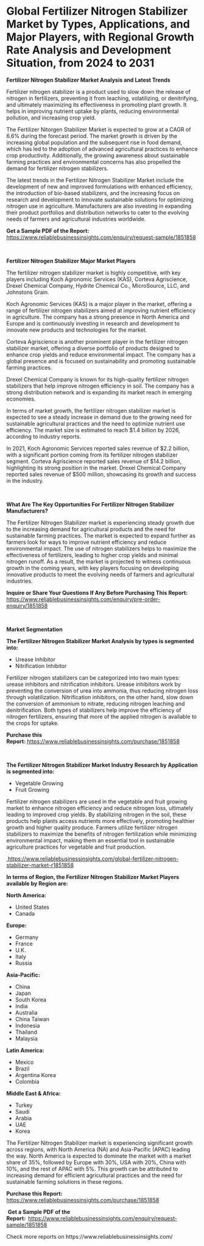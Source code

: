 <p><h1>Global Fertilizer Nitrogen Stabilizer Market by Types, Applications, and Major Players, with Regional Growth Rate Analysis and Development Situation, from 2024 to 2031</h1></p><p><strong>Fertilizer Nitrogen Stabilizer Market Analysis and Latest Trends</strong></p>
<p><p>Fertilizer nitrogen stabilizer is a product used to slow down the release of nitrogen in fertilizers, preventing it from leaching, volatilizing, or denitrifying, and ultimately maximizing its effectiveness in promoting plant growth. It helps in improving nutrient uptake by plants, reducing environmental pollution, and increasing crop yield.</p><p>The Fertilizer Nitorgen Stabilizer Market is expected to grow at a CAGR of 6.6% during the forecast period. The market growth is driven by the increasing global population and the subsequent rise in food demand, which has led to the adoption of advanced agricultural practices to enhance crop productivity. Additionally, the growing awareness about sustainable farming practices and environmental concerns has also propelled the demand for fertilizer nitrogen stabilizers.</p><p>The latest trends in the Fertilizer Nitrogen Stabilizer Market include the development of new and improved formulations with enhanced efficiency, the introduction of bio-based stabilizers, and the increasing focus on research and development to innovate sustainable solutions for optimizing nitrogen use in agriculture. Manufacturers are also investing in expanding their product portfolios and distribution networks to cater to the evolving needs of farmers and agricultural industries worldwide.</p></p>
<p><strong>Get a Sample PDF of the Report:&nbsp;</strong> <a href="https://www.reliablebusinessinsights.com/enquiry/request-sample/1851858">https://www.reliablebusinessinsights.com/enquiry/request-sample/1851858</a></p>
<p>&nbsp;</p>
<p><strong>Fertilizer Nitrogen Stabilizer Major Market Players</strong></p>
<p><p>The fertilizer nitrogen stabilizer market is highly competitive, with key players including Koch Agronomic Services (KAS), Corteva Agriscience, Drexel Chemical Company, Hydrite Chemical Co., MicroSource, LLC, and Johnstons Grain.</p><p>Koch Agronomic Services (KAS) is a major player in the market, offering a range of fertilizer nitrogen stabilizers aimed at improving nutrient efficiency in agriculture. The company has a strong presence in North America and Europe and is continuously investing in research and development to innovate new products and technologies for the market.</p><p>Corteva Agriscience is another prominent player in the fertilizer nitrogen stabilizer market, offering a diverse portfolio of products designed to enhance crop yields and reduce environmental impact. The company has a global presence and is focused on sustainability and promoting sustainable farming practices.</p><p>Drexel Chemical Company is known for its high-quality fertilizer nitrogen stabilizers that help improve nitrogen efficiency in soil. The company has a strong distribution network and is expanding its market reach in emerging economies.</p><p>In terms of market growth, the fertilizer nitrogen stabilizer market is expected to see a steady increase in demand due to the growing need for sustainable agricultural practices and the need to optimize nutrient use efficiency. The market size is estimated to reach $1.4 billion by 2026, according to industry reports.</p><p>In 2021, Koch Agronomic Services reported sales revenue of $2.2 billion, with a significant portion coming from its fertilizer nitrogen stabilizer segment. Corteva Agriscience reported sales revenue of $14.2 billion, highlighting its strong position in the market. Drexel Chemical Company reported sales revenue of $500 million, showcasing its growth and success in the industry.</p></p>
<p>&nbsp;</p>
<p><strong>What Are The Key Opportunities For Fertilizer Nitrogen Stabilizer Manufacturers?</strong></p>
<p><p>The Fertilizer Nitrogen Stabilizer market is experiencing steady growth due to the increasing demand for agricultural products and the need for sustainable farming practices. The market is expected to expand further as farmers look for ways to improve nutrient efficiency and reduce environmental impact. The use of nitrogen stabilizers helps to maximize the effectiveness of fertilizers, leading to higher crop yields and minimal nitrogen runoff. As a result, the market is projected to witness continuous growth in the coming years, with key players focusing on developing innovative products to meet the evolving needs of farmers and agricultural industries.</p></p>
<p><strong>Inquire or Share Your Questions If Any Before Purchasing This Report:</strong> <a href="https://www.reliablebusinessinsights.com/enquiry/pre-order-enquiry/1851858">https://www.reliablebusinessinsights.com/enquiry/pre-order-enquiry/1851858</a></p>
<p>&nbsp;</p>
<p><strong>Market Segmentation</strong></p>
<p><strong>The Fertilizer Nitrogen Stabilizer Market Analysis by types is segmented into:</strong></p>
<p><ul><li>Urease Inhibitor</li><li>Nitrification Inhibitor</li></ul></p>
<p><p>Fertilizer nitrogen stabilizers can be categorized into two main types: urease inhibitors and nitrification inhibitors. Urease inhibitors work by preventing the conversion of urea into ammonia, thus reducing nitrogen loss through volatilization. Nitrification inhibitors, on the other hand, slow down the conversion of ammonium to nitrate, reducing nitrogen leaching and denitrification. Both types of stabilizers help improve the efficiency of nitrogen fertilizers, ensuring that more of the applied nitrogen is available to the crops for uptake.</p></p>
<p><strong>Purchase this Report:&nbsp;</strong><a href="https://www.reliablebusinessinsights.com/purchase/1851858">https://www.reliablebusinessinsights.com/purchase/1851858</a></p>
<p>&nbsp;</p>
<p><strong>The Fertilizer Nitrogen Stabilizer Market Industry Research by Application is segmented into:</strong></p>
<p><ul><li>Vegetable Growing</li><li>Fruit Growing</li></ul></p>
<p><p>Fertilizer nitrogen stabilizers are used in the vegetable and fruit growing market to enhance nitrogen efficiency and reduce nitrogen loss, ultimately leading to improved crop yields. By stabilizing nitrogen in the soil, these products help plants access nutrients more effectively, promoting healthier growth and higher quality produce. Farmers utilize fertilizer nitrogen stabilizers to maximize the benefits of nitrogen fertilization while minimizing environmental impact, making them an essential tool in sustainable agriculture practices for vegetable and fruit production.</p></p>
<p><a href="https://www.reliablebusinessinsights.com/global-fertilizer-nitrogen-stabilizer-market-r1851858">&nbsp;https://www.reliablebusinessinsights.com/global-fertilizer-nitrogen-stabilizer-market-r1851858</a></p>
<p><strong>In terms of Region, the Fertilizer Nitrogen Stabilizer Market Players available by Region are:</strong></p>
<p>
    <p> <strong> North America: </strong>
        <ul>
            <li>United States</li>
            <li>Canada</li>
        </ul>
        </p> 
    <p> <strong> Europe: </strong>
        <ul>
            <li>Germany</li>
            <li>France</li>
            <li>U.K.</li>
            <li>Italy</li>
            <li>Russia</li>
        </ul>
        </p> 
    <p> <strong> Asia-Pacific: </strong>
        <ul>
            <li>China</li>
            <li>Japan</li>
            <li>South Korea</li>
            <li>India</li>
            <li>Australia</li>
            <li>China Taiwan</li>
            <li>Indonesia</li>
            <li>Thailand</li>
            <li>Malaysia</li>
        </ul>
        </p> 
    <p> <strong> Latin America: </strong>
        <ul>
            <li>Mexico</li>
            <li>Brazil</li>
            <li>Argentina Korea</li>
            <li>Colombia</li>
        </ul>
        </p> 
    <p> <strong> Middle East & Africa: </strong>
        <ul>
            <li>Turkey</li>
            <li>Saudi</li>
            <li>Arabia</li>
            <li>UAE</li>
            <li>Korea</li>
        </ul>
    </p>
    </p>
<p><p>The Fertilizer Nitrogen Stabilizer market is experiencing significant growth across regions, with North America (NA) and Asia-Pacific (APAC) leading the way. North America is expected to dominate the market with a market share of 35%, followed by Europe with 30%, USA with 20%, China with 10%, and the rest of APAC with 5%. This growth can be attributed to increasing demand for efficient agricultural practices and the need for sustainable farming solutions in these regions.</p></p>
<p><strong>Purchase this Report: </strong><a href="https://www.reliablebusinessinsights.com/purchase/1851858">https://www.reliablebusinessinsights.com/purchase/1851858</a></p>
<p>&nbsp;<strong>Get a Sample PDF of the Report:&nbsp;&nbsp;</strong><a href="https://www.reliablebusinessinsights.com/enquiry/request-sample/1851858">https://www.reliablebusinessinsights.com/enquiry/request-sample/1851858</a></p>
<p><strong></strong></p>
<p>Check more reports on https://www.reliablebusinessinsights.com/</p>